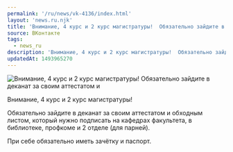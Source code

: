 ```yaml
---
permalink: '/ru/news/vk-4136/index.html'
layout: 'news.ru.njk'
title: 'Внимание, 4 курс и 2 курс магистратуры!  Обязательно зайдите в деканат за своим аттестатом и об'
source: ВКонтакте
tags:
  - news_ru
description: 'Внимание, 4 курс и 2 курс магистратуры!  Обязательно зайдите в деканат за своим аттестатом и'
updatedAt: 1493965270
---
```

![Внимание, 4 курс и 2 курс магистратуры!  Обязательно зайдите в деканат за своим аттестатом и](https://sun9-75.userapi.com/impf/c639921/v639921484/43665/c2kSop17Dz4.jpg?size=1280x878&quality=96&sign=23879e2f15c815cdd604f02872c2947f&c_uniq_tag=ZLaFqinyB0uZNiFo1lpWd3Okhn-QuS0R6ifeGYEbSjQ&type=album)

Внимание, 4 курс и 2 курс магистратуры!

Обязательно зайдите в деканат за своим аттестатом и обходным листом, который нужно подписать на кафедрах факультета, в библиотеке, профкоме и 2 отделе (для парней).

При себе обязательно иметь зачётку и паспорт.
